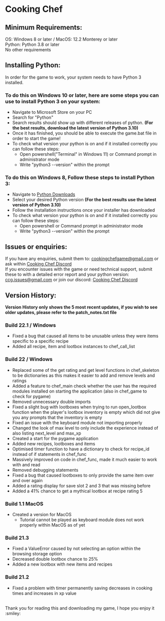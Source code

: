 # Cooking Chef

## Minimum Requirements:
OS: Windows 8 or later / MacOS: 12.2 Monterey or later
</br>
Python: Python 3.8 or later 
</br>
No other requirements
</br>
## Installing Python:
In order for the game to work, your system needs to have Python 3 installed.
</br>
### To do this on Windows 10 or later, here are some steps you can use to install Python 3 on your system:
- Navigate to Microsoft Store on your PC
- Search for "Python"
- Search results should show up with different releases of python. <b>(For the best results, download the latest version of Python 3.10)</b>
- Once it has finished, you should be able to execute the game.bat file in order to start the game!
- To check what version your python is on and if it installed correctly you can follow these steps:
  - Open powershell("Terminal" in Windows 11) or Command prompt in administrator mode
  - Write "python3 --version" within the prompt
### To do this on Windows 8, Follow these steps to install Python 3:
- Navigate to [Python Downloads](https://www.python.org/downloads/windows/)
- Select your desired Python version <b>(For the best results use the latest version of Python 3.10)</b>
- Follow the installation instructions once your installer has downloaded
- To check what version your python is on and if it installed correctly you can follow these steps:
  - Open powershell or Command prompt in administrator mode
  - Write "python3 --version" within the prompt
## Issues or enquiries:
If you have any enquiries, submit them to: cookingchefgame@gmail.com or ask within [Cooking Chef Discord](https://discord.gg/CFQdynhFNd)
</br>
If you encounter issues with the game or need technical support, submit these to with a detailed error report and your python version: ccg.issues@gmail.com or join our discord: [Cooking Chef Discord](https://discord.gg/CFQdynhFNd)
</br>
## Version History:
<b>Version History only shows the 5 most recent updates, if you wish to see older updates, please refer to the patch_notes.txt file</b>
### Build 22.1 / Windows
- Fixed a bug that caused all items to be unusable unless they were items specific to a specific recipe
- Added all recipe, item and lootbox instances to chef_call_list
### Build 22 / Windows
- Replaced some of the get rating and get level functions in chef_skeleton to be dictionaries as this makes it easier to add and remove levels and ratings 
- Added a feature to chef_main check whether the user has the required modules installed on starting the application (also in chef_game to check for pygame) 
- Removed unnecessary double imports
- Fixed a slight bug with lootboxes when trying to run open_lootbox function when the player's lootbox inventory is empty which did not give you any prompts that the inventory is empty
- Fixed an issue with the keyboard module not importing properly
- Changed the look of max level to only include the experience instead of also listing next_level and max_xp
- Created a start for the pygame application
- Added new recipes, lootboxes and items
- Optimised timer function to have a dictionary to check for recipe_id instead of if statements in chef_func
- Massively improved on code in chef_func, made it much easier to work with and read
- Removed debugging statements
- Fixed a bug that caused lootboxes to only provide the same item over and over again
- Added a rating display for save slot 2 and 3 that was missing before
- Added a 41% chance to get a mythical lootbox at recipe rating 5
### Build 1.1 MacOS
- Created a version for MacOS
  - Tutorial cannot be played as keyboard module does not work properly within MacOS as of yet
### Build 21.3
- Fixed a ValueError caused by not selecting an option within the browsing storage option
- Decreased double lootbox chance to 25%
- Added a new lootbox with new items and recipes
### Build 21.2
- Fixed a problem with timer permanently saving decreases in cooking times and increases in xp value
</br>
Thank you for reading this and downloading my game, I hope you enjoy it :smiley:
